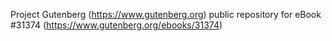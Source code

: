 Project Gutenberg (https://www.gutenberg.org) public repository for eBook #31374 (https://www.gutenberg.org/ebooks/31374)

